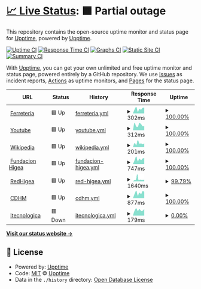 # [📈 Live Status](https://demo.upptime.js.org): <!--live status--> **🟧 Partial outage**

This repository contains the open-source uptime monitor and status page for [Upptime](https://upptime.js.org), powered by [Upptime](https://github.com/upptime/upptime).

[![Uptime CI](https://github.com/frpalmap/upptimesipeca/workflows/Uptime%20CI/badge.svg)](https://github.com/frpalmap/upptimesipeca/actions?query=workflow%3A%22Uptime+CI%22)
[![Response Time CI](https://github.com/frpalmap/upptimesipeca/workflows/Response%20Time%20CI/badge.svg)](https://github.com/frpalmap/upptimesipeca/actions?query=workflow%3A%22Response+Time+CI%22)
[![Graphs CI](https://github.com/frpalmap/upptimesipeca/workflows/Graphs%20CI/badge.svg)](https://github.com/frpalmap/upptimesipeca/actions?query=workflow%3A%22Graphs+CI%22)
[![Static Site CI](https://github.com/frpalmap/upptimesipeca/workflows/Static%20Site%20CI/badge.svg)](https://github.com/frpalmap/upptimesipeca/actions?query=workflow%3A%22Static+Site+CI%22)
[![Summary CI](https://github.com/frpalmap/upptimesipeca/workflows/Summary%20CI/badge.svg)](https://github.com/frpalmap/upptimesipeca/actions?query=workflow%3A%22Summary+CI%22)

With [Upptime](https://upptime.js.org), you can get your own unlimited and free uptime monitor and status page, powered entirely by a GitHub repository. We use [Issues](https://github.com/upptime/upptime/issues) as incident reports, [Actions](https://github.com/frpalmap/upptimesipeca/actions) as uptime monitors, and [Pages](https://demo.upptime.js.org) for the status page.

<!--start: status pages-->
<!-- This summary is generated by Upptime (https://github.com/upptime/upptime) -->
<!-- Do not edit this manually, your changes will be overwritten -->
<!-- prettier-ignore -->
| URL | Status | History | Response Time | Uptime |
| --- | ------ | ------- | ------------- | ------ |
| <img alt="" src="https://favicons.githubusercontent.com/null" height="13"> [Ferretería](www.ferreteriaportuguesa.com) | 🟩 Up | [ferreteria.yml](https://github.com/frpalmap/uptimesipeca/commits/HEAD/history/ferreteria.yml) | <details><summary><img alt="Response time graph" src="./graphs/ferreteria/response-time-week.png" height="20"> 302ms</summary><br><a href="https://frpalmap.github.io/uptimesipeca/history/ferreteria"><img alt="Response time 479" src="https://img.shields.io/endpoint?url=https%3A%2F%2Fraw.githubusercontent.com%2Ffrpalmap%2Fuptimesipeca%2FHEAD%2Fapi%2Fferreteria%2Fresponse-time.json"></a><br><a href="https://frpalmap.github.io/uptimesipeca/history/ferreteria"><img alt="24-hour response time 275" src="https://img.shields.io/endpoint?url=https%3A%2F%2Fraw.githubusercontent.com%2Ffrpalmap%2Fuptimesipeca%2FHEAD%2Fapi%2Fferreteria%2Fresponse-time-day.json"></a><br><a href="https://frpalmap.github.io/uptimesipeca/history/ferreteria"><img alt="7-day response time 302" src="https://img.shields.io/endpoint?url=https%3A%2F%2Fraw.githubusercontent.com%2Ffrpalmap%2Fuptimesipeca%2FHEAD%2Fapi%2Fferreteria%2Fresponse-time-week.json"></a><br><a href="https://frpalmap.github.io/uptimesipeca/history/ferreteria"><img alt="30-day response time 297" src="https://img.shields.io/endpoint?url=https%3A%2F%2Fraw.githubusercontent.com%2Ffrpalmap%2Fuptimesipeca%2FHEAD%2Fapi%2Fferreteria%2Fresponse-time-month.json"></a><br><a href="https://frpalmap.github.io/uptimesipeca/history/ferreteria"><img alt="1-year response time 479" src="https://img.shields.io/endpoint?url=https%3A%2F%2Fraw.githubusercontent.com%2Ffrpalmap%2Fuptimesipeca%2FHEAD%2Fapi%2Fferreteria%2Fresponse-time-year.json"></a></details> | <details><summary><a href="https://frpalmap.github.io/uptimesipeca/history/ferreteria">100.00%</a></summary><a href="https://frpalmap.github.io/uptimesipeca/history/ferreteria"><img alt="All-time uptime 98.44%" src="https://img.shields.io/endpoint?url=https%3A%2F%2Fraw.githubusercontent.com%2Ffrpalmap%2Fuptimesipeca%2FHEAD%2Fapi%2Fferreteria%2Fuptime.json"></a><br><a href="https://frpalmap.github.io/uptimesipeca/history/ferreteria"><img alt="24-hour uptime 100.00%" src="https://img.shields.io/endpoint?url=https%3A%2F%2Fraw.githubusercontent.com%2Ffrpalmap%2Fuptimesipeca%2FHEAD%2Fapi%2Fferreteria%2Fuptime-day.json"></a><br><a href="https://frpalmap.github.io/uptimesipeca/history/ferreteria"><img alt="7-day uptime 100.00%" src="https://img.shields.io/endpoint?url=https%3A%2F%2Fraw.githubusercontent.com%2Ffrpalmap%2Fuptimesipeca%2FHEAD%2Fapi%2Fferreteria%2Fuptime-week.json"></a><br><a href="https://frpalmap.github.io/uptimesipeca/history/ferreteria"><img alt="30-day uptime 100.00%" src="https://img.shields.io/endpoint?url=https%3A%2F%2Fraw.githubusercontent.com%2Ffrpalmap%2Fuptimesipeca%2FHEAD%2Fapi%2Fferreteria%2Fuptime-month.json"></a><br><a href="https://frpalmap.github.io/uptimesipeca/history/ferreteria"><img alt="1-year uptime 98.44%" src="https://img.shields.io/endpoint?url=https%3A%2F%2Fraw.githubusercontent.com%2Ffrpalmap%2Fuptimesipeca%2FHEAD%2Fapi%2Fferreteria%2Fuptime-year.json"></a></details>
| <img alt="" src="https://favicons.githubusercontent.com/null" height="13"> [Youtube](www.youtube.com) | 🟩 Up | [youtube.yml](https://github.com/frpalmap/uptimesipeca/commits/HEAD/history/youtube.yml) | <details><summary><img alt="Response time graph" src="./graphs/youtube/response-time-week.png" height="20"> 312ms</summary><br><a href="https://frpalmap.github.io/uptimesipeca/history/youtube"><img alt="Response time 306" src="https://img.shields.io/endpoint?url=https%3A%2F%2Fraw.githubusercontent.com%2Ffrpalmap%2Fuptimesipeca%2FHEAD%2Fapi%2Fyoutube%2Fresponse-time.json"></a><br><a href="https://frpalmap.github.io/uptimesipeca/history/youtube"><img alt="24-hour response time 281" src="https://img.shields.io/endpoint?url=https%3A%2F%2Fraw.githubusercontent.com%2Ffrpalmap%2Fuptimesipeca%2FHEAD%2Fapi%2Fyoutube%2Fresponse-time-day.json"></a><br><a href="https://frpalmap.github.io/uptimesipeca/history/youtube"><img alt="7-day response time 312" src="https://img.shields.io/endpoint?url=https%3A%2F%2Fraw.githubusercontent.com%2Ffrpalmap%2Fuptimesipeca%2FHEAD%2Fapi%2Fyoutube%2Fresponse-time-week.json"></a><br><a href="https://frpalmap.github.io/uptimesipeca/history/youtube"><img alt="30-day response time 303" src="https://img.shields.io/endpoint?url=https%3A%2F%2Fraw.githubusercontent.com%2Ffrpalmap%2Fuptimesipeca%2FHEAD%2Fapi%2Fyoutube%2Fresponse-time-month.json"></a><br><a href="https://frpalmap.github.io/uptimesipeca/history/youtube"><img alt="1-year response time 306" src="https://img.shields.io/endpoint?url=https%3A%2F%2Fraw.githubusercontent.com%2Ffrpalmap%2Fuptimesipeca%2FHEAD%2Fapi%2Fyoutube%2Fresponse-time-year.json"></a></details> | <details><summary><a href="https://frpalmap.github.io/uptimesipeca/history/youtube">100.00%</a></summary><a href="https://frpalmap.github.io/uptimesipeca/history/youtube"><img alt="All-time uptime 100.00%" src="https://img.shields.io/endpoint?url=https%3A%2F%2Fraw.githubusercontent.com%2Ffrpalmap%2Fuptimesipeca%2FHEAD%2Fapi%2Fyoutube%2Fuptime.json"></a><br><a href="https://frpalmap.github.io/uptimesipeca/history/youtube"><img alt="24-hour uptime 100.00%" src="https://img.shields.io/endpoint?url=https%3A%2F%2Fraw.githubusercontent.com%2Ffrpalmap%2Fuptimesipeca%2FHEAD%2Fapi%2Fyoutube%2Fuptime-day.json"></a><br><a href="https://frpalmap.github.io/uptimesipeca/history/youtube"><img alt="7-day uptime 100.00%" src="https://img.shields.io/endpoint?url=https%3A%2F%2Fraw.githubusercontent.com%2Ffrpalmap%2Fuptimesipeca%2FHEAD%2Fapi%2Fyoutube%2Fuptime-week.json"></a><br><a href="https://frpalmap.github.io/uptimesipeca/history/youtube"><img alt="30-day uptime 100.00%" src="https://img.shields.io/endpoint?url=https%3A%2F%2Fraw.githubusercontent.com%2Ffrpalmap%2Fuptimesipeca%2FHEAD%2Fapi%2Fyoutube%2Fuptime-month.json"></a><br><a href="https://frpalmap.github.io/uptimesipeca/history/youtube"><img alt="1-year uptime 100.00%" src="https://img.shields.io/endpoint?url=https%3A%2F%2Fraw.githubusercontent.com%2Ffrpalmap%2Fuptimesipeca%2FHEAD%2Fapi%2Fyoutube%2Fuptime-year.json"></a></details>
| <img alt="" src="https://favicons.githubusercontent.com/en.wikipedia.org" height="13"> [Wikipedia](https://en.wikipedia.org) | 🟩 Up | [wikipedia.yml](https://github.com/frpalmap/uptimesipeca/commits/HEAD/history/wikipedia.yml) | <details><summary><img alt="Response time graph" src="./graphs/wikipedia/response-time-week.png" height="20"> 201ms</summary><br><a href="https://frpalmap.github.io/uptimesipeca/history/wikipedia"><img alt="Response time 203" src="https://img.shields.io/endpoint?url=https%3A%2F%2Fraw.githubusercontent.com%2Ffrpalmap%2Fuptimesipeca%2FHEAD%2Fapi%2Fwikipedia%2Fresponse-time.json"></a><br><a href="https://frpalmap.github.io/uptimesipeca/history/wikipedia"><img alt="24-hour response time 209" src="https://img.shields.io/endpoint?url=https%3A%2F%2Fraw.githubusercontent.com%2Ffrpalmap%2Fuptimesipeca%2FHEAD%2Fapi%2Fwikipedia%2Fresponse-time-day.json"></a><br><a href="https://frpalmap.github.io/uptimesipeca/history/wikipedia"><img alt="7-day response time 201" src="https://img.shields.io/endpoint?url=https%3A%2F%2Fraw.githubusercontent.com%2Ffrpalmap%2Fuptimesipeca%2FHEAD%2Fapi%2Fwikipedia%2Fresponse-time-week.json"></a><br><a href="https://frpalmap.github.io/uptimesipeca/history/wikipedia"><img alt="30-day response time 213" src="https://img.shields.io/endpoint?url=https%3A%2F%2Fraw.githubusercontent.com%2Ffrpalmap%2Fuptimesipeca%2FHEAD%2Fapi%2Fwikipedia%2Fresponse-time-month.json"></a><br><a href="https://frpalmap.github.io/uptimesipeca/history/wikipedia"><img alt="1-year response time 203" src="https://img.shields.io/endpoint?url=https%3A%2F%2Fraw.githubusercontent.com%2Ffrpalmap%2Fuptimesipeca%2FHEAD%2Fapi%2Fwikipedia%2Fresponse-time-year.json"></a></details> | <details><summary><a href="https://frpalmap.github.io/uptimesipeca/history/wikipedia">100.00%</a></summary><a href="https://frpalmap.github.io/uptimesipeca/history/wikipedia"><img alt="All-time uptime 100.00%" src="https://img.shields.io/endpoint?url=https%3A%2F%2Fraw.githubusercontent.com%2Ffrpalmap%2Fuptimesipeca%2FHEAD%2Fapi%2Fwikipedia%2Fuptime.json"></a><br><a href="https://frpalmap.github.io/uptimesipeca/history/wikipedia"><img alt="24-hour uptime 100.00%" src="https://img.shields.io/endpoint?url=https%3A%2F%2Fraw.githubusercontent.com%2Ffrpalmap%2Fuptimesipeca%2FHEAD%2Fapi%2Fwikipedia%2Fuptime-day.json"></a><br><a href="https://frpalmap.github.io/uptimesipeca/history/wikipedia"><img alt="7-day uptime 100.00%" src="https://img.shields.io/endpoint?url=https%3A%2F%2Fraw.githubusercontent.com%2Ffrpalmap%2Fuptimesipeca%2FHEAD%2Fapi%2Fwikipedia%2Fuptime-week.json"></a><br><a href="https://frpalmap.github.io/uptimesipeca/history/wikipedia"><img alt="30-day uptime 100.00%" src="https://img.shields.io/endpoint?url=https%3A%2F%2Fraw.githubusercontent.com%2Ffrpalmap%2Fuptimesipeca%2FHEAD%2Fapi%2Fwikipedia%2Fuptime-month.json"></a><br><a href="https://frpalmap.github.io/uptimesipeca/history/wikipedia"><img alt="1-year uptime 100.00%" src="https://img.shields.io/endpoint?url=https%3A%2F%2Fraw.githubusercontent.com%2Ffrpalmap%2Fuptimesipeca%2FHEAD%2Fapi%2Fwikipedia%2Fuptime-year.json"></a></details>
| <img alt="" src="https://favicons.githubusercontent.com/null" height="13"> [Fundacion Higea](www.fundacionhigea.org) | 🟩 Up | [fundacion-higea.yml](https://github.com/frpalmap/uptimesipeca/commits/HEAD/history/fundacion-higea.yml) | <details><summary><img alt="Response time graph" src="./graphs/fundacion-higea/response-time-week.png" height="20"> 747ms</summary><br><a href="https://frpalmap.github.io/uptimesipeca/history/fundacion-higea"><img alt="Response time 574" src="https://img.shields.io/endpoint?url=https%3A%2F%2Fraw.githubusercontent.com%2Ffrpalmap%2Fuptimesipeca%2FHEAD%2Fapi%2Ffundacion-higea%2Fresponse-time.json"></a><br><a href="https://frpalmap.github.io/uptimesipeca/history/fundacion-higea"><img alt="24-hour response time 503" src="https://img.shields.io/endpoint?url=https%3A%2F%2Fraw.githubusercontent.com%2Ffrpalmap%2Fuptimesipeca%2FHEAD%2Fapi%2Ffundacion-higea%2Fresponse-time-day.json"></a><br><a href="https://frpalmap.github.io/uptimesipeca/history/fundacion-higea"><img alt="7-day response time 747" src="https://img.shields.io/endpoint?url=https%3A%2F%2Fraw.githubusercontent.com%2Ffrpalmap%2Fuptimesipeca%2FHEAD%2Fapi%2Ffundacion-higea%2Fresponse-time-week.json"></a><br><a href="https://frpalmap.github.io/uptimesipeca/history/fundacion-higea"><img alt="30-day response time 740" src="https://img.shields.io/endpoint?url=https%3A%2F%2Fraw.githubusercontent.com%2Ffrpalmap%2Fuptimesipeca%2FHEAD%2Fapi%2Ffundacion-higea%2Fresponse-time-month.json"></a><br><a href="https://frpalmap.github.io/uptimesipeca/history/fundacion-higea"><img alt="1-year response time 574" src="https://img.shields.io/endpoint?url=https%3A%2F%2Fraw.githubusercontent.com%2Ffrpalmap%2Fuptimesipeca%2FHEAD%2Fapi%2Ffundacion-higea%2Fresponse-time-year.json"></a></details> | <details><summary><a href="https://frpalmap.github.io/uptimesipeca/history/fundacion-higea">100.00%</a></summary><a href="https://frpalmap.github.io/uptimesipeca/history/fundacion-higea"><img alt="All-time uptime 97.42%" src="https://img.shields.io/endpoint?url=https%3A%2F%2Fraw.githubusercontent.com%2Ffrpalmap%2Fuptimesipeca%2FHEAD%2Fapi%2Ffundacion-higea%2Fuptime.json"></a><br><a href="https://frpalmap.github.io/uptimesipeca/history/fundacion-higea"><img alt="24-hour uptime 100.00%" src="https://img.shields.io/endpoint?url=https%3A%2F%2Fraw.githubusercontent.com%2Ffrpalmap%2Fuptimesipeca%2FHEAD%2Fapi%2Ffundacion-higea%2Fuptime-day.json"></a><br><a href="https://frpalmap.github.io/uptimesipeca/history/fundacion-higea"><img alt="7-day uptime 100.00%" src="https://img.shields.io/endpoint?url=https%3A%2F%2Fraw.githubusercontent.com%2Ffrpalmap%2Fuptimesipeca%2FHEAD%2Fapi%2Ffundacion-higea%2Fuptime-week.json"></a><br><a href="https://frpalmap.github.io/uptimesipeca/history/fundacion-higea"><img alt="30-day uptime 99.38%" src="https://img.shields.io/endpoint?url=https%3A%2F%2Fraw.githubusercontent.com%2Ffrpalmap%2Fuptimesipeca%2FHEAD%2Fapi%2Ffundacion-higea%2Fuptime-month.json"></a><br><a href="https://frpalmap.github.io/uptimesipeca/history/fundacion-higea"><img alt="1-year uptime 97.42%" src="https://img.shields.io/endpoint?url=https%3A%2F%2Fraw.githubusercontent.com%2Ffrpalmap%2Fuptimesipeca%2FHEAD%2Fapi%2Ffundacion-higea%2Fuptime-year.json"></a></details>
| <img alt="" src="https://favicons.githubusercontent.com/null" height="13"> [RedHigea](www.redhigea.com) | 🟩 Up | [red-higea.yml](https://github.com/frpalmap/uptimesipeca/commits/HEAD/history/red-higea.yml) | <details><summary><img alt="Response time graph" src="./graphs/red-higea/response-time-week.png" height="20"> 1640ms</summary><br><a href="https://frpalmap.github.io/uptimesipeca/history/red-higea"><img alt="Response time 1353" src="https://img.shields.io/endpoint?url=https%3A%2F%2Fraw.githubusercontent.com%2Ffrpalmap%2Fuptimesipeca%2FHEAD%2Fapi%2Fred-higea%2Fresponse-time.json"></a><br><a href="https://frpalmap.github.io/uptimesipeca/history/red-higea"><img alt="24-hour response time 822" src="https://img.shields.io/endpoint?url=https%3A%2F%2Fraw.githubusercontent.com%2Ffrpalmap%2Fuptimesipeca%2FHEAD%2Fapi%2Fred-higea%2Fresponse-time-day.json"></a><br><a href="https://frpalmap.github.io/uptimesipeca/history/red-higea"><img alt="7-day response time 1640" src="https://img.shields.io/endpoint?url=https%3A%2F%2Fraw.githubusercontent.com%2Ffrpalmap%2Fuptimesipeca%2FHEAD%2Fapi%2Fred-higea%2Fresponse-time-week.json"></a><br><a href="https://frpalmap.github.io/uptimesipeca/history/red-higea"><img alt="30-day response time 2677" src="https://img.shields.io/endpoint?url=https%3A%2F%2Fraw.githubusercontent.com%2Ffrpalmap%2Fuptimesipeca%2FHEAD%2Fapi%2Fred-higea%2Fresponse-time-month.json"></a><br><a href="https://frpalmap.github.io/uptimesipeca/history/red-higea"><img alt="1-year response time 1353" src="https://img.shields.io/endpoint?url=https%3A%2F%2Fraw.githubusercontent.com%2Ffrpalmap%2Fuptimesipeca%2FHEAD%2Fapi%2Fred-higea%2Fresponse-time-year.json"></a></details> | <details><summary><a href="https://frpalmap.github.io/uptimesipeca/history/red-higea">99.79%</a></summary><a href="https://frpalmap.github.io/uptimesipeca/history/red-higea"><img alt="All-time uptime 99.71%" src="https://img.shields.io/endpoint?url=https%3A%2F%2Fraw.githubusercontent.com%2Ffrpalmap%2Fuptimesipeca%2FHEAD%2Fapi%2Fred-higea%2Fuptime.json"></a><br><a href="https://frpalmap.github.io/uptimesipeca/history/red-higea"><img alt="24-hour uptime 100.00%" src="https://img.shields.io/endpoint?url=https%3A%2F%2Fraw.githubusercontent.com%2Ffrpalmap%2Fuptimesipeca%2FHEAD%2Fapi%2Fred-higea%2Fuptime-day.json"></a><br><a href="https://frpalmap.github.io/uptimesipeca/history/red-higea"><img alt="7-day uptime 99.79%" src="https://img.shields.io/endpoint?url=https%3A%2F%2Fraw.githubusercontent.com%2Ffrpalmap%2Fuptimesipeca%2FHEAD%2Fapi%2Fred-higea%2Fuptime-week.json"></a><br><a href="https://frpalmap.github.io/uptimesipeca/history/red-higea"><img alt="30-day uptime 99.44%" src="https://img.shields.io/endpoint?url=https%3A%2F%2Fraw.githubusercontent.com%2Ffrpalmap%2Fuptimesipeca%2FHEAD%2Fapi%2Fred-higea%2Fuptime-month.json"></a><br><a href="https://frpalmap.github.io/uptimesipeca/history/red-higea"><img alt="1-year uptime 99.71%" src="https://img.shields.io/endpoint?url=https%3A%2F%2Fraw.githubusercontent.com%2Ffrpalmap%2Fuptimesipeca%2FHEAD%2Fapi%2Fred-higea%2Fuptime-year.json"></a></details>
| <img alt="" src="https://favicons.githubusercontent.com/null" height="13"> [CDHM](www.centrodiagnosticohigea.com) | 🟩 Up | [cdhm.yml](https://github.com/frpalmap/uptimesipeca/commits/HEAD/history/cdhm.yml) | <details><summary><img alt="Response time graph" src="./graphs/cdhm/response-time-week.png" height="20"> 877ms</summary><br><a href="https://frpalmap.github.io/uptimesipeca/history/cdhm"><img alt="Response time 823" src="https://img.shields.io/endpoint?url=https%3A%2F%2Fraw.githubusercontent.com%2Ffrpalmap%2Fuptimesipeca%2FHEAD%2Fapi%2Fcdhm%2Fresponse-time.json"></a><br><a href="https://frpalmap.github.io/uptimesipeca/history/cdhm"><img alt="24-hour response time 536" src="https://img.shields.io/endpoint?url=https%3A%2F%2Fraw.githubusercontent.com%2Ffrpalmap%2Fuptimesipeca%2FHEAD%2Fapi%2Fcdhm%2Fresponse-time-day.json"></a><br><a href="https://frpalmap.github.io/uptimesipeca/history/cdhm"><img alt="7-day response time 877" src="https://img.shields.io/endpoint?url=https%3A%2F%2Fraw.githubusercontent.com%2Ffrpalmap%2Fuptimesipeca%2FHEAD%2Fapi%2Fcdhm%2Fresponse-time-week.json"></a><br><a href="https://frpalmap.github.io/uptimesipeca/history/cdhm"><img alt="30-day response time 923" src="https://img.shields.io/endpoint?url=https%3A%2F%2Fraw.githubusercontent.com%2Ffrpalmap%2Fuptimesipeca%2FHEAD%2Fapi%2Fcdhm%2Fresponse-time-month.json"></a><br><a href="https://frpalmap.github.io/uptimesipeca/history/cdhm"><img alt="1-year response time 823" src="https://img.shields.io/endpoint?url=https%3A%2F%2Fraw.githubusercontent.com%2Ffrpalmap%2Fuptimesipeca%2FHEAD%2Fapi%2Fcdhm%2Fresponse-time-year.json"></a></details> | <details><summary><a href="https://frpalmap.github.io/uptimesipeca/history/cdhm">100.00%</a></summary><a href="https://frpalmap.github.io/uptimesipeca/history/cdhm"><img alt="All-time uptime 98.32%" src="https://img.shields.io/endpoint?url=https%3A%2F%2Fraw.githubusercontent.com%2Ffrpalmap%2Fuptimesipeca%2FHEAD%2Fapi%2Fcdhm%2Fuptime.json"></a><br><a href="https://frpalmap.github.io/uptimesipeca/history/cdhm"><img alt="24-hour uptime 100.00%" src="https://img.shields.io/endpoint?url=https%3A%2F%2Fraw.githubusercontent.com%2Ffrpalmap%2Fuptimesipeca%2FHEAD%2Fapi%2Fcdhm%2Fuptime-day.json"></a><br><a href="https://frpalmap.github.io/uptimesipeca/history/cdhm"><img alt="7-day uptime 100.00%" src="https://img.shields.io/endpoint?url=https%3A%2F%2Fraw.githubusercontent.com%2Ffrpalmap%2Fuptimesipeca%2FHEAD%2Fapi%2Fcdhm%2Fuptime-week.json"></a><br><a href="https://frpalmap.github.io/uptimesipeca/history/cdhm"><img alt="30-day uptime 99.38%" src="https://img.shields.io/endpoint?url=https%3A%2F%2Fraw.githubusercontent.com%2Ffrpalmap%2Fuptimesipeca%2FHEAD%2Fapi%2Fcdhm%2Fuptime-month.json"></a><br><a href="https://frpalmap.github.io/uptimesipeca/history/cdhm"><img alt="1-year uptime 98.32%" src="https://img.shields.io/endpoint?url=https%3A%2F%2Fraw.githubusercontent.com%2Ffrpalmap%2Fuptimesipeca%2FHEAD%2Fapi%2Fcdhm%2Fuptime-year.json"></a></details>
| <img alt="" src="https://favicons.githubusercontent.com/null" height="13"> [Itecnologica](www.itecnologica.com) | 🟥 Down | [itecnologica.yml](https://github.com/frpalmap/uptimesipeca/commits/HEAD/history/itecnologica.yml) | <details><summary><img alt="Response time graph" src="./graphs/itecnologica/response-time-week.png" height="20"> 179ms</summary><br><a href="https://frpalmap.github.io/uptimesipeca/history/itecnologica"><img alt="Response time 356" src="https://img.shields.io/endpoint?url=https%3A%2F%2Fraw.githubusercontent.com%2Ffrpalmap%2Fuptimesipeca%2FHEAD%2Fapi%2Fitecnologica%2Fresponse-time.json"></a><br><a href="https://frpalmap.github.io/uptimesipeca/history/itecnologica"><img alt="24-hour response time 91" src="https://img.shields.io/endpoint?url=https%3A%2F%2Fraw.githubusercontent.com%2Ffrpalmap%2Fuptimesipeca%2FHEAD%2Fapi%2Fitecnologica%2Fresponse-time-day.json"></a><br><a href="https://frpalmap.github.io/uptimesipeca/history/itecnologica"><img alt="7-day response time 179" src="https://img.shields.io/endpoint?url=https%3A%2F%2Fraw.githubusercontent.com%2Ffrpalmap%2Fuptimesipeca%2FHEAD%2Fapi%2Fitecnologica%2Fresponse-time-week.json"></a><br><a href="https://frpalmap.github.io/uptimesipeca/history/itecnologica"><img alt="30-day response time 165" src="https://img.shields.io/endpoint?url=https%3A%2F%2Fraw.githubusercontent.com%2Ffrpalmap%2Fuptimesipeca%2FHEAD%2Fapi%2Fitecnologica%2Fresponse-time-month.json"></a><br><a href="https://frpalmap.github.io/uptimesipeca/history/itecnologica"><img alt="1-year response time 356" src="https://img.shields.io/endpoint?url=https%3A%2F%2Fraw.githubusercontent.com%2Ffrpalmap%2Fuptimesipeca%2FHEAD%2Fapi%2Fitecnologica%2Fresponse-time-year.json"></a></details> | <details><summary><a href="https://frpalmap.github.io/uptimesipeca/history/itecnologica">0.00%</a></summary><a href="https://frpalmap.github.io/uptimesipeca/history/itecnologica"><img alt="All-time uptime 18.35%" src="https://img.shields.io/endpoint?url=https%3A%2F%2Fraw.githubusercontent.com%2Ffrpalmap%2Fuptimesipeca%2FHEAD%2Fapi%2Fitecnologica%2Fuptime.json"></a><br><a href="https://frpalmap.github.io/uptimesipeca/history/itecnologica"><img alt="24-hour uptime 0.00%" src="https://img.shields.io/endpoint?url=https%3A%2F%2Fraw.githubusercontent.com%2Ffrpalmap%2Fuptimesipeca%2FHEAD%2Fapi%2Fitecnologica%2Fuptime-day.json"></a><br><a href="https://frpalmap.github.io/uptimesipeca/history/itecnologica"><img alt="7-day uptime 0.00%" src="https://img.shields.io/endpoint?url=https%3A%2F%2Fraw.githubusercontent.com%2Ffrpalmap%2Fuptimesipeca%2FHEAD%2Fapi%2Fitecnologica%2Fuptime-week.json"></a><br><a href="https://frpalmap.github.io/uptimesipeca/history/itecnologica"><img alt="30-day uptime 1.38%" src="https://img.shields.io/endpoint?url=https%3A%2F%2Fraw.githubusercontent.com%2Ffrpalmap%2Fuptimesipeca%2FHEAD%2Fapi%2Fitecnologica%2Fuptime-month.json"></a><br><a href="https://frpalmap.github.io/uptimesipeca/history/itecnologica"><img alt="1-year uptime 18.35%" src="https://img.shields.io/endpoint?url=https%3A%2F%2Fraw.githubusercontent.com%2Ffrpalmap%2Fuptimesipeca%2FHEAD%2Fapi%2Fitecnologica%2Fuptime-year.json"></a></details>

<!--end: status pages-->

[**Visit our status website →**](https://demo.upptime.js.org)

## 📄 License

- Powered by: [Upptime](https://github.com/upptime/upptime)
- Code: [MIT](./LICENSE) © [Upptime](https://upptime.js.org)
- Data in the `./history` directory: [Open Database License](https://opendatacommons.org/licenses/odbl/1-0/)
